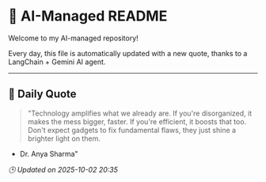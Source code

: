 # 🧠 AI-Managed README

Welcome to my AI-managed repository!

Every day, this file is automatically updated with a new quote, thanks to a LangChain + Gemini AI agent.

---

## 📅 Daily Quote

> "Technology amplifies what we already are.
If you're disorganized, it makes the mess bigger, faster.
If you're efficient, it boosts that too.
Don't expect gadgets to fix fundamental flaws,
they just shine a brighter light on them.
- Dr. Anya Sharma"

*🕒 Updated on 2025-10-02 20:35*
